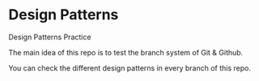 # Design Patterns
Design Patterns Practice

The main idea of this repo is to test the branch system of Git & Github.

You can check the different design patterns in every branch of this repo.